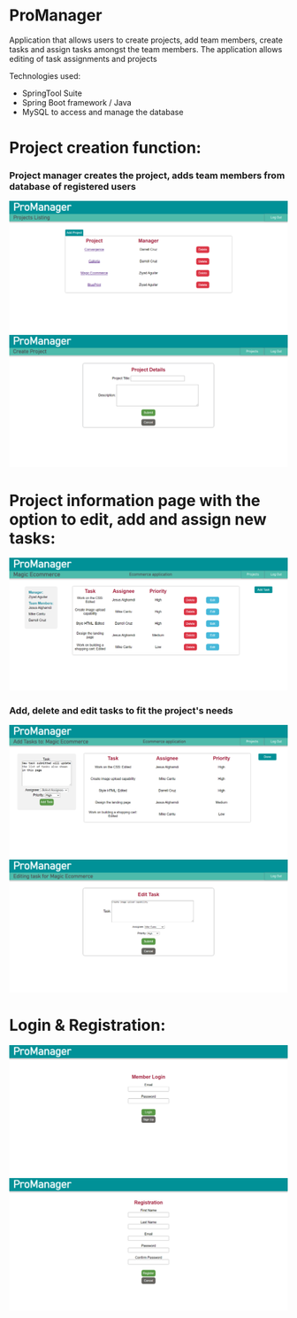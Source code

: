 # ProManager

Application that allows users to create projects, add team members, create tasks and assign tasks 
amongst the team members.
The application allows editing of task assignments and projects

Technologies used: 
- SpringTool Suite
- Spring Boot framework / Java
- MySQL to access and manage the database

# Project creation function: 
### Project manager creates the project, adds team members from database of registered users
![ScreenShot](./ProManager/main_page.PNG)
![ScreenShot](./ProManager/new_project.PNG)

# Project information page with the option to edit, add and assign new tasks:
![ScreenShot](./ProManager/project_info.PNG)
### Add, delete and edit tasks to fit the project's needs
![ScreenShot](./ProManager/add_task.PNG)
![ScreenShot](./ProManager/edit_task.PNG)

# Login & Registration:
![ScreenShot](./ProManager/LogIn.PNG) 
![ScreenShot](./ProManager/Registration.PNG) 
